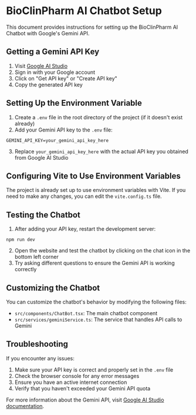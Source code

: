 # BioClinPharm AI Chatbot Setup

This document provides instructions for setting up the BioClinPharm AI Chatbot with Google's Gemini API.

## Getting a Gemini API Key

1. Visit [Google AI Studio](https://makersuite.google.com/app/apikey)
2. Sign in with your Google account
3. Click on "Get API key" or "Create API key"
4. Copy the generated API key

## Setting Up the Environment Variable

1. Create a `.env` file in the root directory of the project (if it doesn't exist already)
2. Add your Gemini API key to the `.env` file:

```
GEMINI_API_KEY=your_gemini_api_key_here
```

3. Replace `your_gemini_api_key_here` with the actual API key you obtained from Google AI Studio

## Configuring Vite to Use Environment Variables

The project is already set up to use environment variables with Vite. If you need to make any changes, you can edit the `vite.config.ts` file.

## Testing the Chatbot

1. After adding your API key, restart the development server:

```
npm run dev
```

2. Open the website and test the chatbot by clicking on the chat icon in the bottom left corner
3. Try asking different questions to ensure the Gemini API is working correctly

## Customizing the Chatbot

You can customize the chatbot's behavior by modifying the following files:

- `src/components/ChatBot.tsx`: The main chatbot component
- `src/services/geminiService.ts`: The service that handles API calls to Gemini

## Troubleshooting

If you encounter any issues:

1. Make sure your API key is correct and properly set in the `.env` file
2. Check the browser console for any error messages
3. Ensure you have an active internet connection
4. Verify that you haven't exceeded your Gemini API quota

For more information about the Gemini API, visit [Google AI Studio documentation](https://ai.google.dev/docs).
